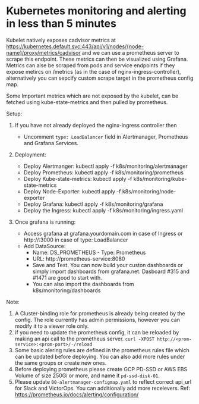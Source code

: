 # Kubernetes monitoring and alerting in less than 5 minutes

Kubelet natively exposes cadvisor metrics at https://kubernetes.default.svc:443/api/v1/nodes/{node-name}/proxy/metrics/cadvisor and we can use a prometheus server to scrape this endpoint. These metrics can then be visualized using Grafana. Metrics can alse be scraped from pods and service endpoints if they expose metircs on /metrics (as in the case of nginx-ingress-controller), alternatively you can sepcify custom scrape target in the prometheus config map. 

Some Important metrics which are not exposed by the kubelet, can be fetched using kube-state-metrics and then pulled by prometheus. 

Setup:

1. If you have not already deployed the nginx-ingress controller then
    - Uncomment `type: LoadBalancer` field in Alertmanager, Prometheus and Grafana Services.
2. Deployment: 
	- Deploy Alertmanger: kubectl apply -f k8s/monitoring/alertmanager
	- Deploy Prometheus: kubectl apply -f k8s/monitoring/prometheus
	- Deploy Kube-state-metrics: kubectl apply -f k8s/monitoring/kube-state-metrics
	- Deploy Node-Exporter: kubectl apply -f k8s/monitoring/node-exporter
	- Deploy Grafana: kubectl apply -f k8s/monitoring/grafana
	- Deploy the Ingress: kubectl apply -f k8s/monitoring/ingress.yaml

3. Once grafana is running:
 	- Access grafana at grafana.yourdomain.com in case of Ingress or http://<LB-IP>:3000 in case of type: LoadBalancer
 	- Add DataSource: 
 	  - Name: DS_PROMETHEUS - Type: Prometheus 
 	  - URL: http://prometheus-service:8080 
 	  - Save and Test. You can now build your custon dashboards or simply import dashboards from grafana.net. Dasboard #315 and #1471 are good to start with.
 	  - You can also import the dashboards from k8s/monitoring/dashboards

Note:

1. A Cluster-binding role for prometheus is already being created by the config. The role currently has admin permissions, however you can modify it to a viewer role only.
2. if you need to update the prometheus config, it can be reloaded by making an api call to the prometheus server. `curl -XPOST http://<prom-service>:<prom-port>/-/reload`
3. Some basic alering rules are defined in the prometheus rules file which can be updated before deploying. You can also add more rules under the same groups or create new ones. 
4. Before deploying prometheus please create GCP PD-SSD or AWS EBS Volume of size 250Gi or more, and name it `pd-ssd-disk-01`.
5. Please update `00-alertmanager-configmap.yaml` to reflect correct api_url for Slack and VictorOps. You can additionally add more receievers. Ref:  https://prometheus.io/docs/alerting/configuration/ 
